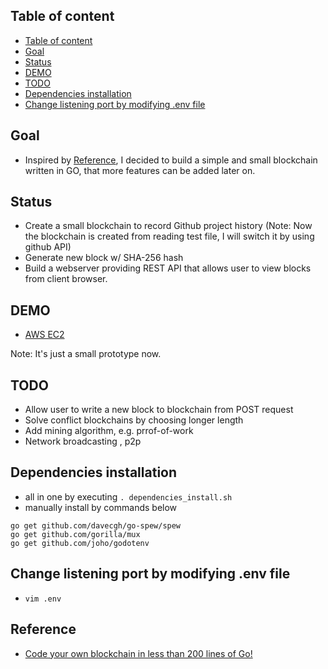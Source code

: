 ## Table of content
- [Table of content](#table-of-content)
- [Goal](#goal)
- [Status](#status)
- [DEMO](#demo)
- [TODO](#todo)
- [Dependencies installation](#dependencies-installation)
- [Change listening port by modifying .env file](#change-listening-port-by-modifying-env-file)


## Goal
- Inspired by [Reference](#reference), I decided to build a simple and small blockchain written in GO, that more features can be added later on.  

## Status
- Create a small blockchain to record Github project history (Note: Now the blockchain is created from reading test file, I will switch it by using github API)
- Generate new block w/ SHA-256 hash 
- Build a webserver providing REST API that allows user to view blocks from client browser. 

## DEMO 
- [AWS EC2](http://ec2-35-180-136-222.eu-west-3.compute.amazonaws.com:8080/#) 

Note: It's just a small prototype now.

## TODO
- Allow user to write a new block to blockchain from POST request
- Solve conflict blockchains by choosing longer length
- Add mining algorithm, e.g. prrof-of-work 
- Network broadcasting , p2p

## Dependencies installation
- all in one by executing `. dependencies_install.sh`
- manually install by commands below 
```
go get github.com/davecgh/go-spew/spew
go get github.com/gorilla/mux
go get github.com/joho/godotenv
```
## Change listening port by modifying .env file
- `vim .env` 

## Reference 
- [Code your own blockchain in less than 200 lines of Go!](https://medium.com/@mycoralhealth/code-your-own-blockchain-in-less-than-200-lines-of-go-e296282bcffc)
